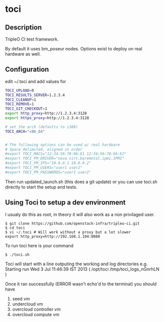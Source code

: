 toci
====


Description
-----------

TripleO CI test framework.

By default it uses bm_poseur nodes. Options exist to deploy on real hardware as well.

Configuration
-------------

edit ~/.toci and add values for
```bash
TOCI_UPLOAD=0
TOCI_RESULTS_SERVER=1.2.3.4
TOCI_CLEANUP=1
TOCI_REMOVE=1
TOCI_GIT_CHECKOUT=1
export http_proxy=http://1.2.3.4:3128
export https_proxy=http://1.2.3.4:3128

# set the arch (defaults to i386)
TOCI_ARCH="x86_64"


# The following options can be used w/ real hardware
# Space delimited, aligned in order
#export TOCI_MACS="12:34:56:78:9A:E1 12:34:56:78:9A:E2"
#export TOCI_PM_DRIVER="nova.virt.baremetal.ipmi.IPMI"
#export TOCI_PM_IPS="10.0.0.1 10.0.0.2"
#export TOCI_PM_USERS="user1 user2"
#export TOCI_PM_PASSWORDS="user1 user2"
```

Then run updated_launch.sh (this does a git update) or you can use toci.sh
directly to start the setup and tests.

Using Toci to setup a dev environment
-------------------------------------

I usualy do this as root, in theory it will also work as a non privilaged user.

    $ git clone https://github.com/openstack-infra/tripleo-ci.git
    $ cd toci
    $ vi ~/.toci # Will work without a proxy but a lot slower
    export http_proxy=http://192.168.1.104:8080

To run toci here is your command

    $ ./toci.sh

Toci will start with a line outputing the working and log directories e.g.
Starting run Wed  3 Jul 11:46:39 IST 2013 ( /opt/toci /tmp/toci_logs_nGnrhLN )

Once it ran successfully (ERROR wasn't echo'd to the terminal) you should have
1. seed vm
2. undercloud vm
3. overcloud controller vm
4. overcloud compute vm
